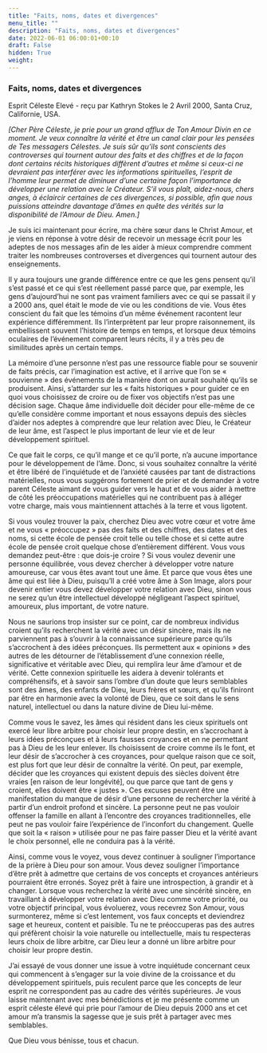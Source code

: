 ```yaml
---
title: "Faits, noms, dates et divergences"
menu_title: ""
description: "Faits, noms, dates et divergences"
date: 2022-06-01 06:00:01+00:10
draft: False
hidden: True
weight:
---
```

### Faits, noms, dates et divergences

Esprit Céleste Elevé - reçu par Kathryn Stokes le 2 Avril 2000, Santa Cruz, Californie, USA.

*[Cher Père Céleste, je prie pour un grand afflux de Ton Amour Divin en ce moment. Je veux connaître la vérité et être un canal clair pour les pensées de Tes messagers Célestes. Je suis sûr qu’ils sont conscients des controverses qui tournent autour des faits et des chiffres et de la façon dont certains récits historiques diffèrent d’autres et même si ceux-ci ne devraient pas interférer avec les informations spirituelles, l’esprit de l’homme leur permet de diminuer d’une certaine façon l’importance de développer une relation avec le Créateur. S’il vous plaît, aidez-nous, chers anges, à éclaircir certaines de ces divergences, si possible, afin que nous puissions atteindre davantage d’âmes en quête des vérités sur la disponibilité de l’Amour de Dieu. Amen.]*

Je suis ici maintenant pour écrire, ma chère sœur dans le Christ Amour, et je viens en réponse à votre désir de recevoir un message écrit pour les adeptes de nos messages afin de les aider à mieux comprendre comment traiter les nombreuses controverses et divergences qui tournent autour des enseignements.

Il y aura toujours une grande différence entre ce que les gens pensent qu’il s’est passé et ce qui s’est réellement passé parce que, par exemple, les gens d’aujourd’hui ne sont pas vraiment familiers avec ce qui se passait il y a 2000 ans, quel était le mode de vie ou les conditions de vie. Vous êtes conscient du fait que les témoins d’un même événement racontent leur expérience différemment. Ils l’interprètent par leur propre raisonnement, ils embellissent souvent l’histoire de temps en temps, et lorsque deux témoins oculaires de l’événement comparent leurs récits, il y a très peu de similitudes après un certain temps.

La mémoire d’une personne n’est pas une ressource fiable pour se souvenir de faits précis, car l’imagination est active, et il arrive que l’on se « souvienne » des événements de la manière dont on aurait souhaité qu’ils se produisent. Ainsi, s’attarder sur les « faits historiques » pour guider ce en quoi vous choisissez de croire ou de fixer vos objectifs n’est pas une décision sage. Chaque âme individuelle doit décider pour elle-même de ce qu’elle considère comme important et nous essayons depuis des siècles d’aider nos adeptes à comprendre que leur relation avec Dieu, le Créateur de leur âme, est l’aspect le plus important de leur vie et de leur développement spirituel.

Ce que fait le corps, ce qu’il mange et ce qu’il porte, n’a aucune importance pour le développement de l’âme. Donc, si vous souhaitez connaître la vérité et être libéré de l’inquiétude et de l’anxiété causées par tant de distractions matérielles, nous vous suggérons fortement de prier et de demander à votre parent Céleste aimant de vous guider vers le haut et de vous aider à mettre de côté les préoccupations matérielles qui ne contribuent pas à alléger votre charge, mais vous maintiennent attachés à la terre et vous ligotent.

Si vous voulez trouver la paix, cherchez Dieu avec votre cœur et votre âme et ne vous « préoccupez » pas des faits et des chiffres, des dates et des noms, si cette école de pensée croit telle ou telle chose et si cette autre école de pensée croit quelque chose d’entièrement différent. Vous vous demandez peut-être : que dois-je croire ? Si vous voulez devenir une personne équilibrée, vous devez chercher à développer votre nature amoureuse, car vous êtes avant tout une âme. Et parce que vous êtes une âme qui est liée à Dieu, puisqu’Il a créé votre âme à Son Image, alors pour devenir entier vous devez développer votre relation avec Dieu, sinon vous ne serez qu’un être intellectuel développé négligeant l’aspect spirituel, amoureux, plus important, de votre nature.

Nous ne saurions trop insister sur ce point, car de nombreux individus croient qu’ils recherchent la vérité avec un désir sincère, mais ils ne parviennent pas à s’ouvrir à la connaissance supérieure parce qu’ils s’accrochent à des idées préconçues. Ils permettent aux « opinions » des autres de les détourner de l’établissement d’une connexion réelle, significative et véritable avec Dieu, qui remplira leur âme d’amour et de vérité. Cette connexion spirituelle les aidera à devenir tolérants et compréhensifs, et à savoir sans l’ombre d’un doute que leurs semblables sont des âmes, des enfants de Dieu, leurs frères et sœurs, et qu’ils finiront par être en harmonie avec la volonté de Dieu, que ce soit dans le sens naturel, intellectuel ou dans la nature divine de Dieu lui-même.

Comme vous le savez, les âmes qui résident dans les cieux spirituels ont exercé leur libre arbitre pour choisir leur propre destin, en s’accrochant à leurs idées préconçues et à leurs fausses croyances et en ne permettant pas à Dieu de les leur enlever. Ils choisissent de croire comme ils le font, et leur désir de s’accrocher à ces croyances, pour quelque raison que ce soit, est plus fort que leur désir de connaître la vérité. On peut, par exemple, décider que les croyances qui existent depuis des siècles doivent être vraies [en raison de leur longévité], ou que parce que tant de gens y croient, elles doivent être « justes ». Ces excuses peuvent être une manifestation du manque de désir d’une personne de rechercher la vérité à partir d’un endroit profond et sincère. La personne peut ne pas vouloir offenser la famille en allant à l’encontre des croyances traditionnelles, elle peut ne pas vouloir faire l’expérience de l’inconfort du changement. Quelle que soit la « raison » utilisée pour ne pas faire passer Dieu et la vérité avant le choix personnel, elle ne conduira pas à la vérité.

Ainsi, comme vous le voyez, vous devez continuer à souligner l’importance de la prière à Dieu pour son amour. Vous devez souligner l’importance d’être prêt à admettre que certains de vos concepts et croyances antérieurs pourraient être erronés. Soyez prêt à faire une introspection, à grandir et à changer. Lorsque vous recherchez la vérité avec une sincérité sincère, en travaillant à développer votre relation avec Dieu comme votre priorité, ou votre objectif principal, vous évoluerez, vous recevrez Son Amour, vous surmonterez, même si c’est lentement, vos faux concepts et deviendrez sage et heureux, content et paisible. Tu ne te préoccuperas pas des autres qui préfèrent choisir la voie naturelle ou intellectuelle, mais tu respecteras leurs choix de libre arbitre, car Dieu leur a donné un libre arbitre pour choisir leur propre destin.

J’ai essayé de vous donner une issue à votre inquiétude concernant ceux qui commencent à s’engager sur la voie divine de la croissance et du développement spirituels, puis reculent parce que les concepts de leur esprit ne correspondent pas au cadre des vérités supérieures. Je vous laisse maintenant avec mes bénédictions et je me présente comme un esprit céleste élevé qui prie pour l’amour de Dieu depuis 2000 ans et cet amour m’a transmis la sagesse que je suis prêt à partager avec mes semblables.

Que Dieu vous bénisse, tous et chacun.
